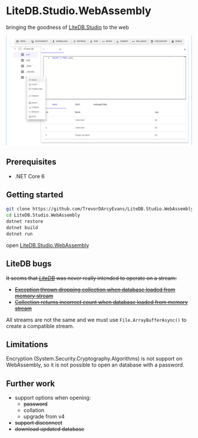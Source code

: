 # LiteDB.Studio.WebAssembly
bringing the goodness of [LiteDB.Studio](https://github.com/mbdavid/LiteDB.Studio) to the web

![screenshot](screenshot.png)

## Prerequisites
* .NET Core 6

## Getting started
```bash
git clone https://github.com/TrevorDArcyEvans/LiteDB.Studio.WebAssembly.git
cd LiteDB.Studio.WebAssembly
dotnet restore
dotnet build
dotnet run
```
open [LiteDB.Studio.WebAssembly](https://localhost:7050/)

## LiteDB bugs
~~It seems that [_LiteDB_](https://github.com/mbdavid/LiteDB) was never really intended to operate on a stream:~~
* ~~[Exception thrown dropping collection when database loaded from memory stream](https://github.com/mbdavid/LiteDB/issues/2247)~~
* ~~[Collection returns incorrect count when database loaded from memory stream](https://github.com/mbdavid/LiteDB/issues/2248)~~

All streams are not the same and we must use `File.ArrayBufferAsync()` to create a compatible stream.

## Limitations
Encryption (System.Security.Cryptography.Algorithms) is not support on WebAssembly, so it is not possible
to open an database with a password.

## Further work
* support options when opening:
  * ~~password~~
  * collation
  * upgrade from v4
* ~~support disconnect~~
* ~~download updated database~~
